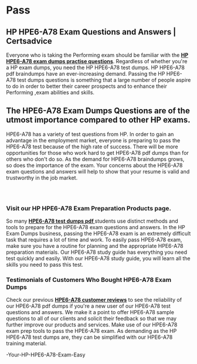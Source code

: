 # Pass<h2><strong>HP HPE6-A78 Exam Questions and Answers | Certsadvice</strong></h2> <p>Everyone who is taking the Performing exam should be familiar with the <a href="http://www.certsadvice.com/hp/hpe6-a78-practice-questions"><strong>HP HPE6-A78 exam dumps practise questions</strong></a>. Regardless of whether you&#39;re a HP exam dumps, you need the HP HPE6-A78 test dumps. HP HPE6-A78 pdf braindumps have an ever-increasing demand. Passing the HP HPE6-A78 test dumps questions is something that a large number of people aspire to do in order to better their career prospects and to enhance their Performing ,exam abilities and skills.</p> <h2><strong>The HPE6-A78 Exam Dumps Questions are of the utmost importance compared to other HP exams.</strong></h2> <p>HPE6-A78 has a variety of test questions from HP. In order to gain an advantage in the employment market, everyone is preparing to pass the HPE6-A78 test because of the high rate of success. There will be more opportunities for those who work hard to get HPE6-A78 pdf dumps than for others who don&#39;t do so. As the demand for HPE6-A78 braindumps grows, so does the importance of the exam. Your concerns about the HPE6-A78 exam questions and answers will help to show that your resume is valid and trustworthy in the job market.</p> <p><a href="http://www.certsadvice.com/hp/hpe6-a78-practice-questions" style="display: block; padding: 1em 0; text-align: center; "><img alt="" src="https://1.bp.blogspot.com/-RUOr8Wn-CRk/YUYAxC8kcHI/AAAAAAAAAnw/F7BbdI3tw8QDj5z8iX0vQAioQzKiUxduwCLcBGAsYHQ/s0/unnamed.jpg" /></a></p> <h3><strong>Visit our HP HPE6-A78 Exam Preparation Products page.</strong></h3> <p>So many <a href="http://www.certsadvice.com/hp/hpe6-a78-practice-questions"><strong>HPE6-A78 test dumps pdf </strong></a>students use distinct methods and tools to prepare for the HPE6-A78 exam questions and answers. In the HP Exam Dumps business, passing the HPE6-A78 exam is an extremely difficult task that requires a lot of time and work. To easily pass HPE6-A78 exam, make sure you have a routine for planning and the appropriate HPE6-A78 preparation materials. Our HPE6-A78 study guide has everything you need test quickly and easily. With our HPE6-A78 study guide, you will learn all the skills you need to pass this test.</p> <h3><strong>Testimonials of Customers Who Bought HPE6-A78 Exam Dumps</strong></h3> <p>Check our previous <a href="http://www.certsadvice.com/hp/hpe6-a78-practice-questions"><strong>HPE6-A78 customer reviews</strong></a> to see the reliability of our HPE6-A78 pdf dumps if you&#39;re a new user of our HPE6-A78 test questions and answers. We make it a point to offer HPE6-A78 sample questions to all of our clients and solicit their feedback so that we may further improve our products and services. Make use of our HPE6-A78 exam prep tools to pass the HPE6-A78 exam. As demanding as the HP HPE6-A78 test dumps are, they can be simplified with our HPE6-A78 training material.</p>-Your-HP-HPE6-A78-Exam-Easy
